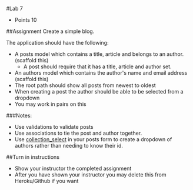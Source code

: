 #Lab 7
* Points 10

##Assignment
Create a simple blog.

The application should have the following:
* A posts model which contains a title, article and belongs to an author. (scaffold this)
    * A post should require that it has a title, article and author set.
* An authors model which contains the author's name and email address (scaffold this)
* The root path should show all posts from newest to oldest
* When creating a post the author should be able to be selected from a dropdown
* You may work in pairs on this

###Notes:
* Use validations to validate posts
* Use associations to tie the post and author together.
* Use [collection_select](http://apidock.com/rails/ActionView/Helpers/FormOptionsHelper/collection_select) in your posts form to create a dropdown of authors rather than needing to know their id.


##Turn in instructions
* Show your instructor the completed assignment
* After you have shown your instructor you may delete this from Heroku/Github if you want
